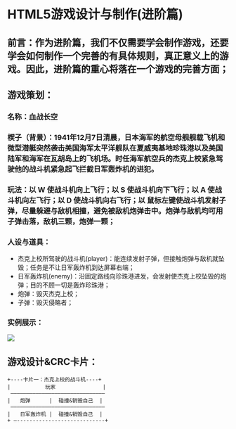 # HTML5游戏设计与制作(进阶篇)

## 前言：作为进阶篇，我们不仅需要学会制作游戏，还要学会如何制作一个完善的有具体规则，真正意义上的游戏。因此，进阶篇的重心将落在一个游戏的完善方面；
## 游戏策划：
### 名称：血战长空
### 楔子（背景）：1941年12月7日清晨，日本海军的航空母舰舰载飞机和微型潜艇突然袭击美国海军太平洋舰队在夏威夷基地珍珠港以及美国陆军和海军在瓦胡岛上的飞机场。时任海军航空兵的杰克上校紧急驾驶他的战斗机紧急起飞拦截日军轰炸机的进犯。
### 玩法：以 W 使战斗机向上飞行；以 S 使战斗机向下飞行；以 A 使战斗机向左飞行；以 D 使战斗机向右飞行；以 鼠标左键使战斗机发射子弹，尽量躲避与敌机相撞，避免被敌机炮弹击中。炮弹与敌机均可用子弹击落，敌机三颗，炮弹一颗；
### 人设与道具：
* 杰克上校所驾驶的战斗机(player)：能连续发射子弹，但接触炮弹与敌机就坠毁；任务是不让日军轰炸机到达屏幕右端；
* 日军轰炸机(enemy)：沿固定路线向珍珠港进发，会发射使杰克上校坠毁的炮弹；目的不顾一切是轰炸珍珠港；
* 炮弹：毁灭杰克上校；
* 子弹：毁灭侵略者；
### 实例展示： 
 ![](images/a.gif)










## 游戏设计&CRC卡片：
    +----卡片一：杰克上校的战斗机----+
    |           玩家               |
     ——————————————————————————————
    |   炮弹      |  碰撞&销毁自己  |
     ——————————————————————————————
    |   日军轰炸机 |  碰撞&销毁自己  |
    + —----------------------------+
